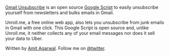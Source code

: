 [Gmail Unsubscribe](https://www.labnol.org/internet/gmail-unsubscribe/28806/) is an open source [Google Script](https://ctrlq.org/code/19959-gmail-unsubscribe) to easily unsubscribe yourself from newsletters and bulks emails in Gmail.

Unroll.me, a free online web app, also lets you 
unsubscribe from junk emails in Gmail with one click. This Google Script is open source and, unlike Unroll.me, it neither collects any of your email messages nor does it sell your data to Uber.

Written by [Amit Agarwal](https://ctrlq.org). Follow me on [@twitter](https://twitter.com/labnol).

